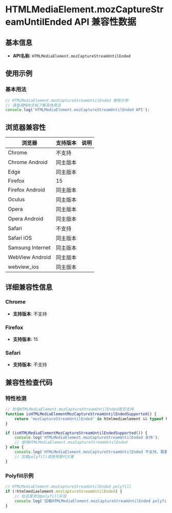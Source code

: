 # HTMLMediaElement.mozCaptureStreamUntilEnded API 兼容性数据

## 基本信息

- **API名称**: `HTMLMediaElement.mozCaptureStreamUntilEnded`

## 使用示例

### 基本用法

```javascript
// HTMLMediaElement.mozCaptureStreamUntilEnded 使用示例
// 请查阅MDN文档了解具体用法
console.log('HTMLMediaElement.mozCaptureStreamUntilEnded API');
```

## 浏览器兼容性

| 浏览器 | 支持版本 | 说明 |
|--------|----------|------|
| Chrome | 不支持 |  |
| Chrome Android | 同主版本 |  |
| Edge | 同主版本 |  |
| Firefox | 15 |  |
| Firefox Android | 同主版本 |  |
| Oculus | 同主版本 |  |
| Opera | 同主版本 |  |
| Opera Android | 同主版本 |  |
| Safari | 不支持 |  |
| Safari iOS | 同主版本 |  |
| Samsung Internet | 同主版本 |  |
| WebView Android | 同主版本 |  |
| webview_ios | 同主版本 |  |

## 详细兼容性信息

### Chrome

- **支持版本**: 不支持

### Firefox

- **支持版本**: 15

### Safari

- **支持版本**: 不支持

## 兼容性检查代码

### 特性检测

```javascript
// 检查HTMLMediaElement.mozCaptureStreamUntilEnded是否支持
function isHTMLMediaElementMozCaptureStreamUntilEndedSupported() {
    return 'mozCaptureStreamUntilEnded' in htmlmediaelement && typeof htmlmediaelement.mozCaptureStreamUntilEnded === 'function';
}

if (isHTMLMediaElementMozCaptureStreamUntilEndedSupported()) {
    console.log('HTMLMediaElement.mozCaptureStreamUntilEnded 支持');
    // 使用HTMLMediaElement.mozCaptureStreamUntilEnded
} else {
    console.log('HTMLMediaElement.mozCaptureStreamUntilEnded 不支持，需要polyfill');
    // 加载polyfill或使用替代方案
}
```

### Polyfill示例

```javascript
// HTMLMediaElement.mozCaptureStreamUntilEnded polyfill
if (!htmlmediaelement.mozCaptureStreamUntilEnded) {
    // 在这里添加polyfill实现
    console.log('加载HTMLMediaElement.mozCaptureStreamUntilEnded polyfill');
}
```


